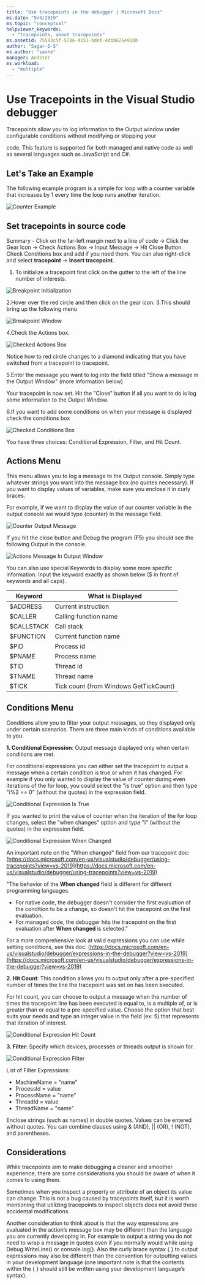 ```yaml
---
title: "Use tracepoints in the debugger | Microsoft Docs"
ms.date: "9/4/2019"
ms.topic: "conceptual"
helpviewer_keywords:
  - "tracepoints, about tracepoints"
ms.assetid: 75593c5f-5706-4151-bdeb-4dbb625e91bb
author: "Sagar-S-S"
ms.author: "sashe"
manager: AndSter
ms.workload:
  - "multiple"
---
```



# Use Tracepoints in the Visual Studio debugger

Tracepoints allow you to log information to the Output window under configurable conditions without modifying or stopping your

code. This feature is supported for both managed and native code as well as several languages such as JavaScript and C#.

## Let&#39;s Take an Example

The following example program is a simple for loop with a counter variable that increases by 1 every time the loop runs another iteration.

![Counter Example](../debugger/media/counterexample.png "Counter Example")

## Set tracepoints in source code

Summary - Click on the far-left margin next to a line of code -> Click the Gear Icon -> Check Actions Box -> Input Message -> Hit Close Button. Check Conditions box and add if you need them. You can also right-click and select  **tracepoint**  ->  **Insert tracepoint**.

1. To initialize a tracepoint first click on the gutter to the left of the line number of interests.

![Breakpoint Initialization](../debugger/media/breakpointinitialization.png "Breakpoint Initialization")

2.Hover over the red circle and then click on the gear icon.
3.This should bring up the following menu

![Breakpoint Window](../debugger/media/breakpointwindow.png "Breakpoint Window")

4.Check the Actions box.

![Checked Actions Box](../debugger/media/checkedactionsbox.png "Checked Actions Box")

Notice how to red circle changes to a diamond indicating that you have switched from a tracepoint to tracepoint.

5.Enter the message you want to log into the field titled &quot;Show a message in the Output Window&quot; (more information below)

Your tracepoint is now set. Hit the &quot;Close&quot; button if all you want to do is log some information to the Output Window.

6.If you want to add some conditions on when your message is displayed check the conditions box

![Checked Conditions Box](../debugger/media/checkedconditionsbox.png "Checked Conditions Box")

You have three choices: Conditional Expression, Filter, and Hit Count.

## Actions Menu

This menu allows you to log a message to the Output console. Simply type whatever strings you want into the message box (no quotes necessary). If you want to display values of variables, make sure you enclose it in curly braces.

For example, if we want to display the value of our counter variable in the output console we would type {counter} in the message field.

![Counter Output Message](../debugger/media/counteroutputmessage.png "Counter Output Message")

If you hit the close button and Debug the program (F5) you should see the following Output in the console.

![Actions Message In Output Window](../debugger/media/actionsmessageinoutputwindow.png "Actions Message In Output Window")

You can also use special Keywords to display some more specific information. Input the keyword exactly as shown below ($ in front of keywords and all caps).

| Keyword | What is Displayed |
| --- | --- |
| $ADDRESS | Current instruction |
| $CALLER | Calling function name |
| $CALLSTACK | Call stack |
| $FUNCTION | Current function name |
| $PID | Process id |
| $PNAME | Process name |
| $TID | Thread id |
| $TNAME   | Thread name |
| $TICK | Tick count (from Windows GetTickCount) |

## Conditions Menu

Conditions allow you to filter your output messages, so they displayed only under certain scenarios. There are three main kinds of conditions available to you.

 **1. Conditional Expression**: Output message displayed only when certain conditions are met.

For conditional expressions you can either set the tracepoint to output a message when a certain condition is true or when it has changed. For example if you only wanted to display the value of counter during even iterations of the for loop, you could select the &quot;is true&quot; option and then type &quot;i%2 == 0&quot; (without the quotes) in the expression field.

![Conditional Expression Is True](../debugger/media/conditionalexpressionistrue.png "Conditional Expression Is True")

If you wanted to print the value of counter when the iteration of the for loop changes, select the &quot;when changes&quot; option and type &quot;i&quot; (without the quotes) in the expression field.

![Conditional Expression When Changed](../debugger/media/conditionalexpressionwhenchanged.png "Conditional Expression When Changed")

An important note on the "When changed" field from our tracepoint doc: [https://docs.microsoft.com/en-us/visualstudio/debugger/using-tracepoints?view=vs-2019](https://docs.microsoft.com/en-us/visualstudio/debugger/using-tracepoints?view=vs-2019)

&quot;The behavior of the  **When changed**  field is different for different programming languages.

- For native code, the debugger doesn&#39;t consider the first evaluation of the condition to be a change, so doesn&#39;t hit the tracepoint on the first evaluation.
- For managed code, the debugger hits the tracepoint on the first evaluation after  **When changed**  is selected.&quot;

For a more comprehensive look at valid expressions you can use while setting conditions, see this doc: [https://docs.microsoft.com/en-us/visualstudio/debugger/expressions-in-the-debugger?view=vs-2019](https://docs.microsoft.com/en-us/visualstudio/debugger/expressions-in-the-debugger?view=vs-2019)

**2. Hit Count**: This condition allows you to output only after a pre-specified number of times the line the tracepoint was set on has been executed.

For hit count, you can choose to output a message when the number of times the tracepoint line has been executed is equal to, is a multiple of, or is greater than or equal to a pre-specified value. Choose the option that best suits your needs and type an integer value in the field (ex: 5) that represents that iteration of interest.

![Conditional Expression Hit Count](../debugger/media/conditionalexpressionhitcount.png "Conditional Expression Hit Count")

**3. Filter**: Specify which devices, processes or threads output is shown for.

![Conditional Expression Filter](../debugger/media/conditionalexpressionfilter.png "Conditional Expression Filter")

List of Filter Expressions:

- MachineName = "name”
- ProcessId = value
- ProcessName = "name"
- ThreadId = value
- ThreadName = "name"

Enclose strings (such as names) in double quotes. Values can be entered without quotes. You can combine clauses using & (AND), || (OR), ! (NOT), and parentheses.

## Considerations

While tracepoints aim to make debugging a cleaner and smoother experience, there are some considerations you should be aware of when it comes to using them.

Sometimes when you inspect a property or attribute of an object its value can change. This is not a bug caused by tracepoints itself, but it is worth mentioning that utilizing tracepoints to inspect objects does not avoid these accidental modifications.

Another consideration to think about is that the way expressions are evaluated in the action’s message box may be different than the language you are currently developing in. For example to output a string you do not need to wrap a message in quotes even if you normally would while using Debug.WriteLine() or console.log(). Also the curly brace syntax { } to output expressions may also be different than the convention for outputting values in your development language (one important note is that the contents within the { } should still be written using your development language’s syntax).
